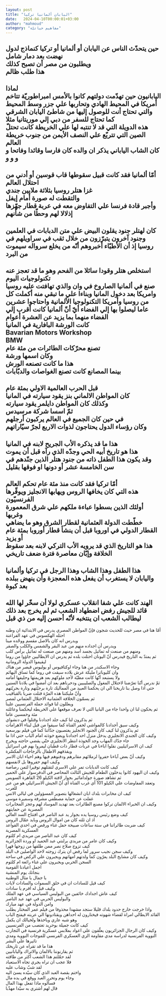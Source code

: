 ```yaml
---
layout: post
title: "اليابان ألمانيا تركيا"
date:   2024-04-10T00:00:01+03:00
author: "mahmoud"
category: "مفاهيم حياتيّة"
---
```



حين يتحدّث الناس عن اليابان أو ألمانيا أو تركيا كنماذج
لدول نهضت بعد دمار شامل  
ويطلبون من مصر أن تصبح كذلك  
هذا طلب ظالم  
-  
لماذا  
اليابانيون حين تهدّمت دولتهم كانوا بالأمس امبراطوريّة
تتاخم أمريكا في المحيط الهادي وتحاربها علي جزر وسط المحيط والتي تحتاج
أنت للوصول إليها من شاطئ اليابان الشرقي كما تحتاج للسفر من دبي إلي
موريتانيا مثلا  
هذه الدويلة التي قد لا تنتبه لها علي الخريطة كانت تحتلّ
الصين التي تتربّع علي النصف الأيمن من جنوب خريطة العالم  
كان الشاب الياباني يذكر ان والده كان فارسا وقائدا وفاتحا
و و و و  
-  
أمّا ألمانيا فقد كانت قبيل سقوطها قاب قوسين أو أدني من
احتلال العالم  
غزا هتلر روسيا بثلاثة ملايين جندي  
والتقطت له صورة أمام إيفل  
وأجبر قادة فرنسا علي التفاوض معه في عربة قطار جهّزها
إذلالا لهم وحطّا من شأنهم  
-  
كان لهتلر جنود يقلون البيض علي متن الدبابات في
العلمين  
وجنود آخرون يتبرّزون من خلال ثقب في سراويلهم في روسيا إذ
أن الأطبّاء أخبروهم أنّه من يخلع سرواله سيموت من البرد  
-  
استخلص هتلر وقودا سائلا من الفحم وهو ما قد تعجز عنه
تكنولوجيات اليوم  
صنع في ألمانيا الصاروخ في وان والذي تهافتت عليه روسيا
وامريكا بعد دخول المانيا وبناءا علي ما تبقي منه أكملت كل من روسيا
وأمريكا التكنولوجيا الألمانية واحتاجوا عشرين عاما ليصلوا بها إلي الفضاء
أيّ أنّ ألمانيا كانت أقرب إلي الفضاء منهما بما يزيد عن العشرة
أعوام  
كانت الورشة البافارية في المانيا  
Bavarian Motors Workshop  
BMW  
تصنع محرّكات الطائرات من مئة عام  
وكان اسمها ورشة  
هذا ما كانت تصنعه الورش  
بينما المصانع كانت تصنع الغواصات والدبّابات  
-  
قبل الحرب العالمية الاولي بمئة عام  
كان المواطن الالماني بنز يقود سيارته في المانيا  
وكذلك كان المواطن دايلمر يقود سيارته  
ثمّ اسسا شركة مرسيدس  
في حين كان الجميع في العالم يركبون أرجلهم  
وكان رؤساء الدول يحتاجون لذوات الاربع لجرّ
سيّاراتهم  
-  
هذا ما قد يذكره الأب الجريح لابنه في المانيا  
هذا هو تاريخ أبيه الحي وجدّه الذي رآه قبل أن
يموت  
وقد يكون هذا الطفل ذاته من جنود هتلر الذين جنّدهم في سن
الخامسة عشر أو دونها او فوقها بقليل  
-  
أمّا تركيا فقد كانت منذ مئة عام تحكم العالم  
هذه التي كان يخافها الروس ويهابها الانجليز ويوقّرها
الفرنسيّون  
أولئك الذين بسطوا عباءة ملكهم علي شرق المعمورة
وغربها  
خطّطت الدولة العثمانية لقطار الشرق وهو ما يضاهي القطار
الدولي في اوروبا قبل أن ينشأ قطار أوروبا بمئة عام أو يزيد  
هذا هو التاريخ الذي قد يرويه الأب التركي لابنه بعد سقوط
الخلافة وإبّان معاصرة فترة ضعف تاريخي  
-  
هذا الطفل وهذا الشاب وهذا الرجل في تركيا وألمانيا
واليابان لا يستغرب أن يفعل هذه المعجزة وأن ينهض ببلده بعد كبوة  
-  
الهند كانت علي شفا انقلاب عسكري لولا أن سخّر لها الله
قائد للجيش رفض اضطهاد الشعب ثم لم يخرج بعد ذلك ليطالب الشعب ان ينتخبه
لأنّه أحسن إليه من ذي قبل  
-  
أمّا هنا في مصر حيث للحديث شجون فإنّ المواطن المصري يدرس
في الابتدائية ان وطنه احتله الهكسوس في عهد الفراعنة  
ويدرس انه كان بالاصل مقسم ووحّده مينا  
ويدرس أن اجداده منهم من عبد البقر والشمس والكلب
والصقر  
ومنهم من صنعت له تماثيل بجسد أسد ومنهم من صنعت له تماثيل
برأس كلب  
ثم يمتدّ به التاريخ فيدرس أنّ اليونان احتلت بلده ثم يدرس
ان الايطاليين جاؤوا من روما ليقيموا الدولة الرومانية  
وجاء الاسكندر من هنا وجاء اوكتافيوس أو يوليوس قيصر من
هناك  
وان كليوباترا مليكة عرش بلاده سيقت في روما كما تساق
البهائم  
ولا يستبعد أنّها كانت مطيّة لأحد ملوكهم بعد هزيمتها
وحليفها أمامه  
ثمّ ندرس أنّنا تعرّضنا لاحتلال المغول والصليبيين ودحرناهم
بعد ان أمضوا في بلادنا السنين  
حتي اذا وصل بنا تاريخنا الي ان يحكمنا العبيد من المماليك
تارة برجيّتهم وتارة بحريّتهم  
وأنّ مليكتنا هذه المرّة قتلت ضربا بالقباقيب  
ثم يسمّون الخلافة العثمانية الاحتلال العثماني
لمصر  
ويعللون لنا فوائد حملة الفرنسيين علينا  
ثم يحكون لنا ان واحدا جاء من البانيا التي لا نعرف موقعها
علي الخريطة ليحكمنا وعائلته مئة وخمسين عاما  
ثم يذكرون لنا كيف جلد اجدادنا وقتلوا في دنشواي  
وكيف سيق أجدادنا كالمواشي لحفر القناة كما سيقوا من قبل
لبناء الاهرامات  
ثم يذكرون لنا كيف كان الجنود الانجليز يغتصبون جدّاتنا كما
في فيلم بورسعيد  
وكيف كان الجندي الانجليزي يدخل منزل احد اجدادنا ويضع
خوذته امام الباب حتي اذا ما جاء جدّك المهاب وجد الخوذة انتظر الانجليزي
حتّي يقضي حاجته ويخرج  
كيف ان الاسرائيليين نقلوا اباءنا في عربات قطار ذات قطبان
ليمروا بهم في اسرائيل ويقذفهم الاطفال بالزجاجات المكسّرة  
وكيف أنّ بعض آباءنا حفروا لزملائهم مقابرهم ودفنوهم فيها
وهم احياء ابان الاسر  
وكيف انهم حفروها بل لانفسهم  
كيف كانت الدبابات تمر علي الاسري لتقتلهم توفيرا لثمن
رصاصة  
وكيف ان اليهود كانوا يدخلون الطعام للجيش الثالث المحاصر
في الدفرسوار علي الحمير  
ثم تشاهد صورة جولدامائير بجوار لافتة الكيلو 26 القاهرة
السويس  
وتعقد المفاوضات علي الكيلو 101 أي غرب القناة أي أنّ الجيش
الاسرائيلي هو من عبر للغرب  
كيف ان مخابرات بلدك ابان انشغالها بتصوير المسؤولين في
ليالي الانس  
غفلت عن حماية مصطفي مشرفة وسميرة موسي  
وكيف ان الخبراء الالمان تركوا مصنع الطائرات بعد تهديد
الموساد لهم وعجز المخابرات المصرية عن حمايتهم  
كيف وضع رئيس روسيا يده بجوار يد عبد الناصر في افتتاح
السد العالي  
اذ ان ثلثه كان من اموال الروس وبايد عمّال الروس  
كيف ضربت طائراتنا في ستة ساعات صبيحة حفل غناء ورقص في
احدي القواعد العسكرية المصرية  
كيف كان عبد الناصر من مريدي ام كلثوم  
وكيف كان عامر من مريدي برلنتي عبد الحميد او وردة
الجزائرية  
كيف تزوج صلاح نصر ممن طلقها من زوجها قهرا  
وكيف سجن نجيب سرور لما رفض ان يترك زوجته لاحد الواصلين ف
البلد  
وكيف كان مشايخ البلد يعرّون كما ولدتهم امهاتهم ويجبرون
علي الركض في ساحة السجن الحربي ويجبرون علي غناء رائعة ام كلثوم  
اجمل اعيادنا القومية  
بنجاتك يوم المنشية  
يا جمال يا مثال الوطنية  
كيف قيل للسادات ان في خلق السموات والسادات
لايات  
وكيف قيل له افرم يا سادات  
كيف عاش اجدادك خائفين من البوليس السياسي في عهد
الملك  
والبوليس الحربي في عهد عبد الناصر  
وامن الدولة في عهد مبارك  
واذا خرجت خارج حدود بلدك قليلا ستجد مشهدا محذوفا من فيلم
عمر المختار يطلب القائد الايطالي امراة لقضاء شهوته فيختارون له احداهن
ويقتادونها الي عربته فيفتح الباب وهو شبه عاري وياخذها ولخيالك ان
يكمل  
كيف كانت جميلة بوحريد تغتصب من الفرنسيين  
وكيف كان الرجال الجزائريون يعلّقون علي اعواد بملابس
عسكرية فرنسية في التجارب النووية الفرنسية لدراسة مدي مقاومة الزي العسكري
الفرنسي للموجات النووية ومدي تاثيرها علي البشر  
هذا ما قد تقراه عن تاريخك  
ثم يقارنوننا بالالمان والاتراك واليابانيين  
لقد حمّلتم هذا الشعب أكثر من طاقته  
فلا عجب ان تراه يجري تجاه الاستعباد  
لقد شبّ وشاب عليه  
واختم بقصة العبد الذي كان سيّده يسئ اليه  
وجاء يوم وتحرر العبد ووقع في يده مال  
فسألوه ماذا تفعل بهذا المال  
قال لهم أشتري به سيّدا مهذّبا
